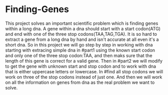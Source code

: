 # Finding-Genes
This project solves an important scientific problem which is finding genes within a long dna.
A gene within a dna should start with a start codon(ATG) and end with one of the three stop codons(TAA,TAG,TGA).
It is so hard to extract a gene from a long dna by hand and isn't accurate at all even it's a short dna.
So in this project we will go step by step in working with dna starting with extracing simple dna in #part1 using the known start codon and only one of the three stop codon:TAA, and then maks sure that the length of this gene is correct for a valid gene.
Then in #part2 we will modify to get the gene with unknown start and stop codon and to work with dna that is either uppercase letters or lowercase.
In #find all stop codons we will work on three of the stop codons instead of just one.
And then we will work on all the information on genes from dna as the real problem we want to solve.
